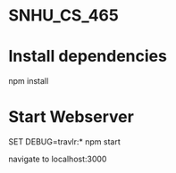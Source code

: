 # SNHU_CS_465

# Install dependencies
npm install

# Start Webserver
SET DEBUG=travlr:*
npm start

navigate to localhost:3000